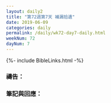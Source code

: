 ```yaml
---
layout: daily2
title: "第72週第7天 補漏拾遺"
date: 2019-06-09
categories: daily
permalink: /daily/wk72-day7-daily.html
weekNum: 72
dayNum: 7
---
```


{%- include BibleLinks.html -%}

### 禱告：

### 筆記與回應：
